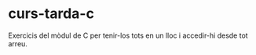 # curs-tarda-c
Exercicis del mòdul de C per tenir-los tots en un lloc i accedir-hi desde tot arreu.
